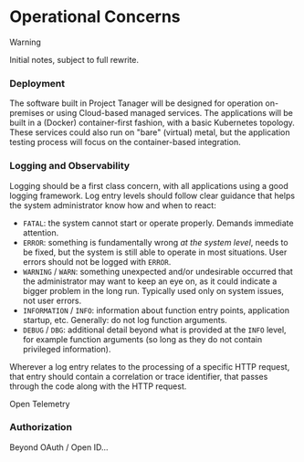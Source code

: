 # Operational Concerns

> [!WARNING]
> Initial notes, subject to full rewrite.

### Deployment

The software built in Project Tanager will be designed for operation on-premises
or using Cloud-based managed services. The applications will be built in a
(Docker) container-first fashion, with a basic Kubernetes topology. These
services could also run on "bare" (virtual) metal, but the application testing
process will focus on the container-based integration.

### Logging and Observability

Logging should be a first class concern, with all applications using a good
logging framework. Log entry levels should follow clear guidance that helps the
system administrator know how and when to react:

* `FATAL`: the system cannot start or operate properly. Demands immediate attention.
* `ERROR`: something is fundamentally wrong _at the system level_, needs to be
  fixed, but the system is still able to operate in most situations. User errors
  should not be logged with `ERROR`.
* `WARNING` / `WARN`: something unexpected and/or undesirable occurred that
  the administrator may want to keep an eye on, as it could indicate a bigger
  problem in the long run. Typically used only on system issues, not user
  errors.
* `INFORMATION` / `INFO`: information about function entry points, application
  startup, etc. Generally: do not log function arguments.
* `DEBUG` / `DBG`: additional detail beyond what is provided at the `INFO`
  level, for example function arguments (so long as they do not contain
  privileged information).

Wherever a log entry relates to the processing of a specific HTTP request, that
entry should contain a correlation or trace identifier, that passes through the
code along with the HTTP request.

Open Telemetry

### Authorization

Beyond OAuth / Open ID...
